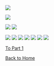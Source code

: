 ![](/Storyboard.png)

![](/LivePerf.jpg)

![](/LivePerf.jpg)
![](/DisciplineTrends.jpg)

![](/OverallAttendance.jpg)
![](/Motivators.jpg)
![](/Barriers.jpg)
![](/YAPDiversity.jpg)
![](/LivePerf.jpg)
![](/Pleasure.jpg)
![](/Top5.jpg)






[To Part 1](/FinalProject_Cherry.md)

[Back to Home](https://ascherry.github.io/cherry-portfolio/)
